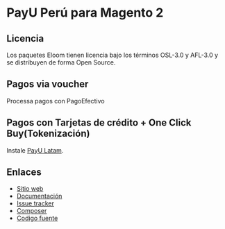 # PayU Perú para Magento 2

## Licencia

Los paquetes Eloom tienen licencia bajo los términos OSL-3.0 y AFL-3.0 y se distribuyen de forma Open Source.

## Pagos via voucher
Processa pagos con PagoEfectivo

## Pagos con Tarjetas de crédito + One Click Buy(Tokenización)
Instale [PayU Latam](https://github.com/eloom/module-payu).

## Enlaces

* [Sitio web](https://www.eloom.com.br/payu)
* [Documentación](https://docs.eloom.com.br/payu)
* [Issue tracker](https://github.com/eloom/module-payu-pe/issues)
* [Composer](https://packagist.org/packages/eloom/module-payu-pe)
* [Codigo fuente](https://github.com/eloom/module-payu-pe)